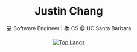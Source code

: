 <div align="center">

# Justin Chang

💻 Software Engineer | 📚 CS @ UC Santa Barbara

[![Top Langs](https://github-readme-stats.vercel.app/api/top-langs/?username=just-in-chang&hide=css,html,scss)](https://github.com/anuraghazra/github-readme-stats)

</div>

